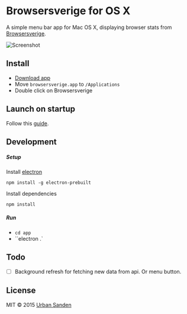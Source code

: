 # Browsersverige for OS X

A simple menu bar app for Mac OS X, displaying browser stats from [Browsersverige](http://browsersverige.se/).

![Screenshot](https://cloud.githubusercontent.com/assets/307676/9176338/18aa9046-3f8b-11e5-80ed-cb1ff1841ce6.png)

## Install

+ [Download app](http://browsersverige.se/apps)
+ Move ``browsersverige.app`` to ``/Applications``
+ Double click on Browsersverige

## Launch on startup

Follow this [guide](https://github.com/sindresorhus/guides/blob/master/launch-app-on-startup-osx.md).

## Development

##### Setup

Install [electron](http://electron.atom.io/)

	npm install -g electron-prebuilt

Install dependencies

	npm install

##### Run

+ ``cd app``
+ ``electron .`

## Todo
+ [ ] Background refresh for fetching new data from api. Or menu button.

## License

MIT © 2015 [Urban Sanden](http://twitter.com/urre)